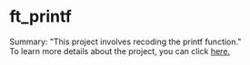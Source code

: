 # ft_printf
Summary: "This project involves recoding the printf function."<br>
To learn more details about the project, you can click <a href="en.subject.pdf">here.</a>
